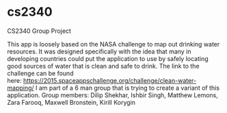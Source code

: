 # cs2340
CS2340 Group Project

This app is loosely based on the NASA challenge to map out drinking water resources. It was designed specifically with the idea that many in developing countries could put the application to use by safely locating good sources of water that is clean and safe to drink.
The link to the challenge can be found here: https://2015.spaceappschallenge.org/challenge/clean-water-mapping/
I am part of a 6 man group that is trying to create a variant of this application.
Group members: Dilip Shekhar, Ishbir Singh, Matthew Lemons, Zara Farooq, Maxwell Bronstein, Kirill Korygin

